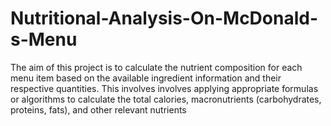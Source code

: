 # Nutritional-Analysis-On-McDonald-s-Menu
The aim of this project is to calculate the nutrient composition for each menu item based on the available ingredient information and their respective quantities. This involves involves applying appropriate formulas or algorithms to calculate the total calories, macronutrients (carbohydrates, proteins, fats), and other relevant nutrients
